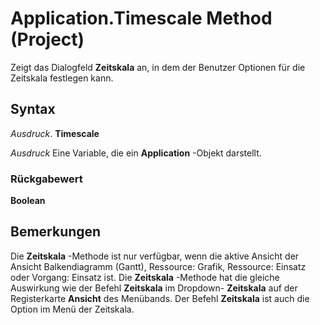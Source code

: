 
# Application.Timescale Method (Project)

Zeigt das Dialogfeld  **Zeitskala** an, in dem der Benutzer Optionen für die Zeitskala festlegen kann.


## Syntax

 _Ausdruck_. **Timescale**

 _Ausdruck_ Eine Variable, die ein **Application** -Objekt darstellt.


### Rückgabewert

 **Boolean**


## Bemerkungen

Die  **Zeitskala** -Methode ist nur verfügbar, wenn die aktive Ansicht der Ansicht Balkendiagramm (Gantt), Ressource: Grafik, Ressource: Einsatz oder Vorgang: Einsatz ist. Die **Zeitskala** -Methode hat die gleiche Auswirkung wie der Befehl **Zeitskala** im Dropdown- **Zeitskala** auf der Registerkarte **Ansicht** des Menübands. Der Befehl **Zeitskala** ist auch die Option im Menü der Zeitskala.

